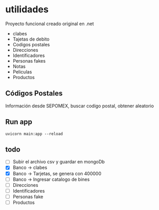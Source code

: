 # utilidades

Proyecto funcional creado original en .net
- clabes 
- Tajetas de debito
- Codigos postales
- Direcciones
- Identificadores
- Personas fakes
- Notas
- Peliculas
- Productos

##  Códigos Postales
Información desde SEPOMEX, buscar codigo postal, obtener aleatorio

## Run app

```
uvicorn main:app --reload
```

## todo
- [ ] Subir el archivo csv y guardar en mongoDb
- [x] Banco -> clabes
- [x] Banco -> Tarjetas, se genera con 400000
- [ ] Banco -> Ingresar catalogo de bines
- [ ] Direcciones
- [ ] Identificadores
- [ ] Personas fake
- [ ] Productos